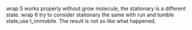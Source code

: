 wrap 5 works properly without grow molecule, the stationary is a different state.
wrap 6 try to consider stationary the same with run and tumble state,use t_immobile. The result is not so like what happened.
